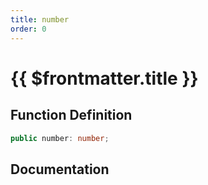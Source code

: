 ```yaml
---
title: number
order: 0
---
```


# {{ $frontmatter.title }}

## Function Definition

```ts
public number: number;
```

## Documentation

<!--@include: ./parts/number.md-->
